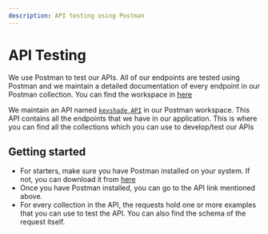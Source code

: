 ```yaml
---
description: API testing using Postman
---
```


# API Testing

We use Postman to test our APIs. All of our endpoints are tested using Postman and we maintain a detailed documentation of every endpoint in our Postman collection. You can find the workspace in [here](https://www.postman.com/blue-crescent-581920/workspace/keyshade)

We maintain an API named [`keyshade API`](https://www.postman.com/keyshade/workspace/keyshade) in our Postman workspace. This API contains all the endpoints that we have in our application. This is where you can find all the collections which you can use to develop/test our APIs

## Getting started

- For starters, make sure you have Postman installed on your system. If not, you can download it from [here](https://www.postman.com/downloads/)
- Once you have Postman installed, you can go to the API link mentioned above.
- For every collection in the API, the requests hold one or more examples that you can use to test the API. You can also find the schema of the request itself.
